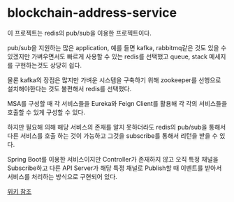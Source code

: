 # blockchain-address-service

이 프로젝트는 redis의 pub/sub을 이용한 프로젝트이다.

pub/sub을 지원하는 많은 application, 예를 들면 kafka, rabbitmq같은 것도 있을 수 있겠지만 가벼우면서도 빠르게 사용할 수 있는 redis를 선택했고 queue, stack 메세지를 구현하는것도 상당히 쉽다.

물론 kafka의 장점은 많지만 가벼운 시스템을 구축하기 위해 zookeeper를 선행으로 설치해야한다는 것도 불편해서 redis를 선택했다.

MSA를 구성할 때 각 서비스들을 Eureka와 Feign Client를 활용해 각 각의 서비스들을 호출할 수 있게 구성할 수 있다.    

하지만 필요해 의해 해당 서비스의 존재를 알지 못하더라도 redis의 pub/sub을 통해서 다른 서비스를 호출 하는 것이 가능하고 그것을 subscribe를 통해서 리턴을 받을 수 있다.

Spring Boot를 이용한 서비스이지만 Controller가 존재하지 않고 오직 특정 채널을 Subscribe하고 다른 API Server가 해당 특정 채널로 Publish할 때 이벤트를 받아서 서비스를 처리하는 방식으로 구현되어 있다.

[위키 참조](https://github.com/basquiat78/blockchain-address-server/wiki)

